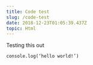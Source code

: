 ```yaml
---
title: Code test
slug: /code-test
date: 2018-12-23T01:05:39.437Z
topic: Html
---
```

Testing this out

```
console.log(‘hello world!’)
```
